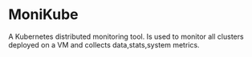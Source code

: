 # MoniKube
A Kubernetes distributed monitoring tool. Is used to monitor all clusters deployed on a VM and collects data,stats,system metrics.
